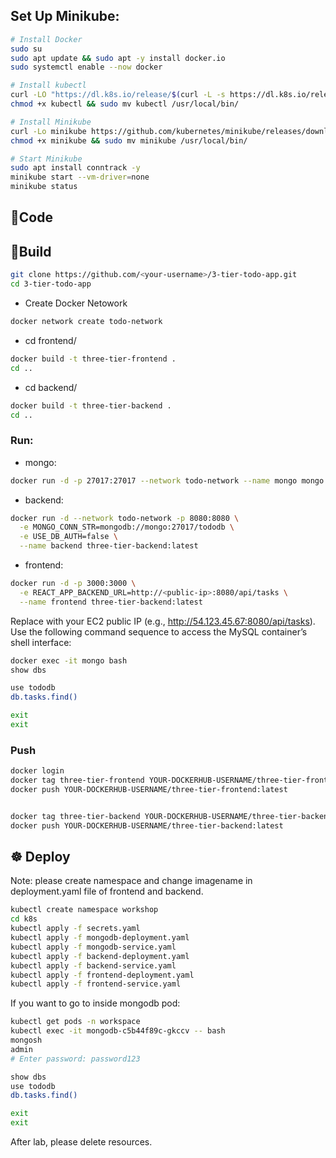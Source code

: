 ## Set Up Minikube:

```bash
# Install Docker
sudo su
sudo apt update && sudo apt -y install docker.io
sudo systemctl enable --now docker

# Install kubectl
curl -LO "https://dl.k8s.io/release/$(curl -L -s https://dl.k8s.io/release/stable.txt)/bin/linux/amd64/kubectl"
chmod +x kubectl && sudo mv kubectl /usr/local/bin/

# Install Minikube
curl -Lo minikube https://github.com/kubernetes/minikube/releases/download/v1.24.0/minikube-linux-amd64
chmod +x minikube && sudo mv minikube /usr/local/bin/

# Start Minikube
sudo apt install conntrack -y
minikube start --vm-driver=none
minikube status
```

## 📜Code
## 🐳Build
```bash
git clone https://github.com/<your-username>/3-tier-todo-app.git
cd 3-tier-todo-app
```

- Create Docker Netowork
```bash
docker network create todo-network
```
- cd frontend/
```bash
docker build -t three-tier-frontend .
cd ..
```
- cd backend/
```bash
docker build -t three-tier-backend .
cd ..
```

### Run:
- mongo:
```bash
docker run -d -p 27017:27017 --network todo-network --name mongo mongo:latest
```
- backend:
```bash
docker run -d --network todo-network -p 8080:8080 \
  -e MONGO_CONN_STR=mongodb://mongo:27017/tododb \
  -e USE_DB_AUTH=false \
  --name backend three-tier-backend:latest
```

- frontend:
```bash
docker run -d -p 3000:3000 \
  -e REACT_APP_BACKEND_URL=http://<public-ip>:8080/api/tasks \
  --name frontend three-tier-backend:latest
```
Replace <public-ip> with your EC2 public IP (e.g., http://54.123.45.67:8080/api/tasks).
Use the following command sequence to access the MySQL container’s shell interface:
```bash
docker exec -it mongo bash 
show dbs

use tododb 
db.tasks.find()

exit 
exit 
```

### Push
```bash
docker login
docker tag three-tier-frontend YOUR-DOCKERHUB-USERNAME/three-tier-frontend:latest
docker push YOUR-DOCKERHUB-USERNAME/three-tier-frontend:latest


docker tag three-tier-backend YOUR-DOCKERHUB-USERNAME/three-tier-backend:latest
docker push YOUR-DOCKERHUB-USERNAME/three-tier-backend:latest

```

## ☸️ Deploy
Note: please create namespace and change imagename in deployment.yaml file of frontend and backend.
```bash
kubectl create namespace workshop
cd k8s
kubectl apply -f secrets.yaml
kubectl apply -f mongodb-deployment.yaml
kubectl apply -f mongodb-service.yaml
kubectl apply -f backend-deployment.yaml
kubectl apply -f backend-service.yaml
kubectl apply -f frontend-deployment.yaml
kubectl apply -f frontend-service.yaml
```
If you want to go to inside mongodb pod:
```bash
kubectl get pods -n workspace
kubectl exec -it mongodb-c5b44f89c-gkccv -- bash
mongosh
admin
# Enter password: password123

show dbs
use tododb 
db.tasks.find()

exit 
exit 
```

After lab, please delete resources. 
